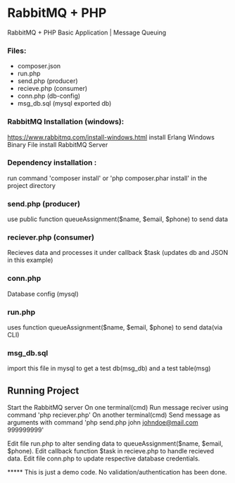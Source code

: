 # RabbitMQ + PHP
RabbitMQ + PHP Basic Application | Message Queuing

### Files:
* composer.json
* run.php 
* send.php (producer)
* recieve.php (consumer)
* conn.php (db-config)
* msg_db.sql (mysql exported db)
  

### RabbitMQ Installation (windows):
  https://www.rabbitmq.com/install-windows.html
  install Erlang Windows Binary File
  install RabbitMQ Server

### Dependency installation :
  run command 'composer install' or 'php composer.phar  install' in the project directory
  
  
### send.php (producer)
  use public function queueAssignment($name, $email, $phone) to send data
  
  
### reciever.php (consumer)
  Recieves data and processes it under callback $task (updates db and JSON in this example)
  
  
### conn.php
  Database config (mysql)
  
  
### run.php  
  uses function queueAssignment($name, $email, $phone) to send data(via CLI)

### msg_db.sql
  import this file in mysql to get a test db(msg_db) and a test table(msg)

## Running Project
  Start the RabbitMQ server 
  On one terminal(cmd) Run message reciver using command 'php reciever.php'
  On another terminal(cmd) Send message as arguments with command 'php send.php john johndoe@mail.com 999999999'
  
  Edit file run.php to alter sending data to queueAssignment($name, $email, $phone).
  Edit callback function $task in recieve.php to handle recieved data.
  Edit file conn.php to update respective database credentials.


***** This is just a demo code. No validation/authentication has been done.
